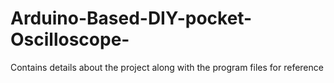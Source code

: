 # Arduino-Based-DIY-pocket-Oscilloscope-
Contains details about the project along with the program files for reference
